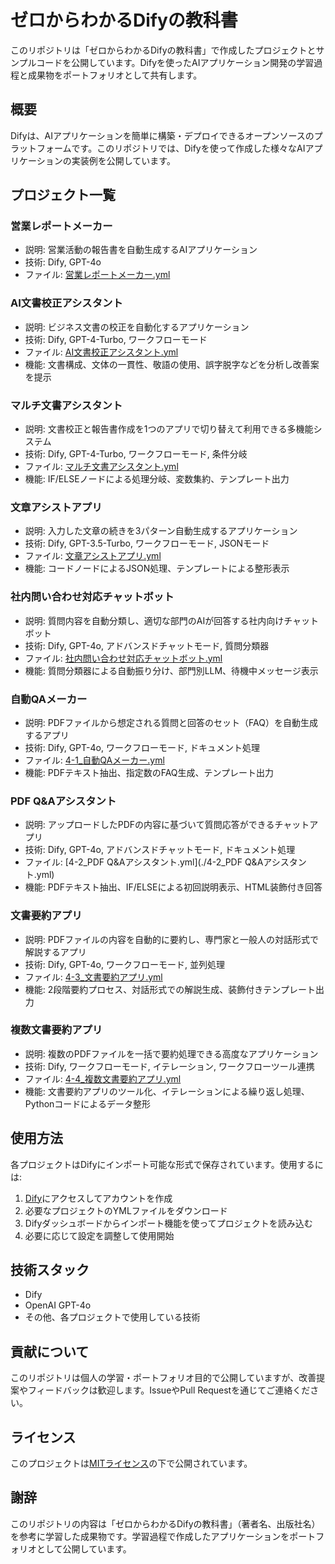 # ゼロからわかるDifyの教科書

このリポジトリは「ゼロからわかるDifyの教科書」で作成したプロジェクトとサンプルコードを公開しています。Difyを使ったAIアプリケーション開発の学習過程と成果物をポートフォリオとして共有します。

## 概要

Difyは、AIアプリケーションを簡単に構築・デプロイできるオープンソースのプラットフォームです。このリポジトリでは、Difyを使って作成した様々なAIアプリケーションの実装例を公開しています。

## プロジェクト一覧

### 営業レポートメーカー
- 説明: 営業活動の報告書を自動生成するAIアプリケーション
- 技術: Dify, GPT-4o
- ファイル: [営業レポートメーカー.yml](./営業レポートメーカー.yml)

### AI文書校正アシスタント
- 説明: ビジネス文書の校正を自動化するアプリケーション
- 技術: Dify, GPT-4-Turbo, ワークフローモード
- ファイル: [AI文書校正アシスタント.yml](./AI文書校正アシスタント.yml)
- 機能: 文書構成、文体の一貫性、敬語の使用、誤字脱字などを分析し改善案を提示

### マルチ文書アシスタント
- 説明: 文書校正と報告書作成を1つのアプリで切り替えて利用できる多機能システム
- 技術: Dify, GPT-4-Turbo, ワークフローモード, 条件分岐
- ファイル: [マルチ文書アシスタント.yml](./マルチ文書アシスタント.yml)
- 機能: IF/ELSEノードによる処理分岐、変数集約、テンプレート出力

### 文章アシストアプリ
- 説明: 入力した文章の続きを3パターン自動生成するアプリケーション
- 技術: Dify, GPT-3.5-Turbo, ワークフローモード, JSONモード
- ファイル: [文章アシストアプリ.yml](./文章アシストアプリ.yml)
- 機能: コードノードによるJSON処理、テンプレートによる整形表示

### 社内問い合わせ対応チャットボット
- 説明: 質問内容を自動分類し、適切な部門のAIが回答する社内向けチャットボット
- 技術: Dify, GPT-4o, アドバンスドチャットモード, 質問分類器
- ファイル: [社内問い合わせ対応チャットボット.yml](./社内問い合わせ対応チャットボット.yml)
- 機能: 質問分類器による自動振り分け、部門別LLM、待機中メッセージ表示

### 自動QAメーカー
- 説明: PDFファイルから想定される質問と回答のセット（FAQ）を自動生成するアプリ
- 技術: Dify, GPT-4o, ワークフローモード, ドキュメント処理
- ファイル: [4-1_自動QAメーカー.yml](./4-1_自動QAメーカー.yml)
- 機能: PDFテキスト抽出、指定数のFAQ生成、テンプレート出力

### PDF Q&Aアシスタント
- 説明: アップロードしたPDFの内容に基づいて質問応答ができるチャットアプリ
- 技術: Dify, GPT-4o, アドバンスドチャットモード, ドキュメント処理
- ファイル: [4-2_PDF Q&Aアシスタント.yml](./4-2_PDF Q&Aアシスタント.yml)
- 機能: PDFテキスト抽出、IF/ELSEによる初回説明表示、HTML装飾付き回答

### 文書要約アプリ
- 説明: PDFファイルの内容を自動的に要約し、専門家と一般人の対話形式で解説するアプリ
- 技術: Dify, GPT-4o, ワークフローモード, 並列処理
- ファイル: [4-3_文書要約アプリ.yml](./4-3_文書要約アプリ.yml)
- 機能: 2段階要約プロセス、対話形式での解説生成、装飾付きテンプレート出力

### 複数文書要約アプリ
- 説明: 複数のPDFファイルを一括で要約処理できる高度なアプリケーション
- 技術: Dify, ワークフローモード, イテレーション, ワークフローツール連携
- ファイル: [4-4_複数文書要約アプリ.yml](./4-4_複数文書要約アプリ.yml)
- 機能: 文書要約アプリのツール化、イテレーションによる繰り返し処理、Pythonコードによるデータ整形

## 使用方法

各プロジェクトはDifyにインポート可能な形式で保存されています。使用するには:

1. [Dify](https://dify.ai/)にアクセスしてアカウントを作成
2. 必要なプロジェクトのYMLファイルをダウンロード
3. Difyダッシュボードからインポート機能を使ってプロジェクトを読み込む
4. 必要に応じて設定を調整して使用開始

## 技術スタック

- Dify
- OpenAI GPT-4o
- その他、各プロジェクトで使用している技術

## 貢献について

このリポジトリは個人の学習・ポートフォリオ目的で公開していますが、改善提案やフィードバックは歓迎します。IssueやPull Requestを通じてご連絡ください。

## ライセンス

このプロジェクトは[MITライセンス](LICENSE)の下で公開されています。

## 謝辞

このリポジトリの内容は「ゼロからわかるDifyの教科書」（著者名、出版社名）を参考に学習した成果物です。学習過程で作成したアプリケーションをポートフォリオとして公開しています。